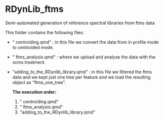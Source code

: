 # RDynLib_ftms

Semi-automated generation of reference spectral libraries from ftms data

This folder contains the following files:

-   " centroiding.qmd" : in this file we convert the data from in profile mode to centroided mode.

<!-- -->

-   " ftms_analysis.qmd" : where we upload and analyse the data with the xcms treatment.

-   "adding_to_the_RDynlib_library.qmd" : in this file we filtered the ftms data and we kept just one tree per feature and we load the resulting object as "ftms_one_tree".

    **The execution order:**

    1.  " centroiding.qmd"
    2.  " ftms_analysis.qmd"
    3.  "adding_to_the_RDynlib_library.qmd"
